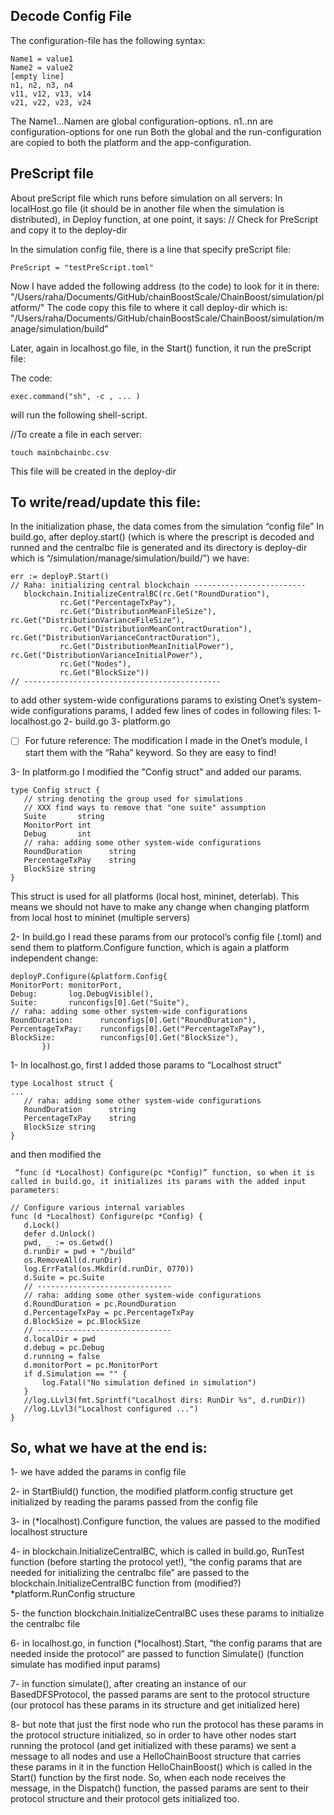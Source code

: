 Decode Config File
--------------------

 The configuration-file has the following syntax:
 ```
 Name1 = value1
 Name2 = value2
 [empty line]
 n1, n2, n3, n4
 v11, v12, v13, v14
 v21, v22, v23, v24
```
 The Name1...Namen are global configuration-options.
 n1..nn are configuration-options for one run
 Both the global and the run-configuration are copied to both
 the platform and the app-configuration.

## PreScript file ##

About preScript file which runs before simulation on all servers:
In localHost.go file (it should be in another file when the simulation is distributed), in Deploy function, at one point, it says:
// Check for PreScript and copy it to the deploy-dir

In the simulation config file, there is a line that specify preScript file:
```
PreScript = "testPreScript.toml"
```

Now I have added the following address (to the code) to look for it in there: "/Users/raha/Documents/GitHub/chainBoostScale/ChainBoost/simulation/platform/"
The code copy this file to where it call deploy-dir which is: "/Users/raha/Documents/GitHub/chainBoostScale/ChainBoost/simulation/manage/simulation/build"

Later, again in localhost.go file, in the Start() function, it run the preScript file:
 
The code:
```
exec.command("sh", -c , ... ) 
```
will run the following shell-script.

//To create a file in each server: 

```
touch mainbchainbc.csv
```


This file will be created in the deploy-dir

To write/read/update this file:
------------------------------
In the initialization phase, the data comes from the simulation “config file”
In build.go, after deploy.start() (which is where the prescript is decoded and runned and the centralbc file is generated and its directory is deploy-dir which is “/simulation/manage/simulation/build/”) we have:
```
err := deployP.Start()
// Raha: initializing central blockchain -------------------------
   blockchain.InitializeCentralBC(rc.Get("RoundDuration"),
           rc.Get("PercentageTxPay"),
           rc.Get("DistributionMeanFileSize"), rc.Get("DistributionVarianceFileSize"),
           rc.Get("DistributionMeanContractDuration"), rc.Get("DistributionVarianceContractDuration"),
           rc.Get("DistributionMeanInitialPower"), rc.Get("DistributionVarianceInitialPower"),
           rc.Get("Nodes"),
           rc.Get("BlockSize"))
// --------------------------------------------
```
to add other system-wide configurations params to existing Onet’s system-wide configurations params, I added few lines of codes in following files:
1- localhost.go
2- build.go
3- platform.go

- [ ] For future reference: The modification I made in the Onet’s module, I start them with the “Raha” keyword. So they are easy to find!

3- In platform.go I modified the  "Config struct" and added our params.
```
type Config struct {
   // string denoting the group used for simulations
   // XXX find ways to remove that "one suite" assumption
   Suite       string
   MonitorPort int
   Debug       int
   // raha: adding some other system-wide configurations
   RoundDuration      string
   PercentageTxPay    string
   BlockSize string
}
```

This struct is used for all platforms (local host, mininet, deterlab). This means we should not have to make any change when changing platform from local host to mininet (multiple servers)

2- In build.go I read these params from our protocol’s config file (.toml) and send them to platform.Configure function, which is again a platform independent change:


```
deployP.Configure(&platform.Config{
MonitorPort: monitorPort,
Debug:       log.DebugVisible(),
Suite:       runconfigs[0].Get("Suite"),
// raha: adding some other system-wide configurations
RoundDuration:      runconfigs[0].Get("RoundDuration"),
PercentageTxPay:    runconfigs[0].Get("PercentageTxPay"),
BlockSize:          runconfigs[0].Get("BlockSize"),
       })
```


1- In localhost.go, first I added those params to “Localhost struct” 
```
type Localhost struct {
...
   // raha: adding some other system-wide configurations
   RoundDuration      string
   PercentageTxPay    string
   BlockSize string
}
```


and then modified the
```
 “func (d *Localhost) Configure(pc *Config)” function, so when it is called in build.go, it initializes its params with the added input parameters:

// Configure various internal variables
func (d *Localhost) Configure(pc *Config) {
   d.Lock()
   defer d.Unlock()
   pwd, _ := os.Getwd()
   d.runDir = pwd + "/build"
   os.RemoveAll(d.runDir)
   log.ErrFatal(os.Mkdir(d.runDir, 0770))
   d.Suite = pc.Suite
   // ------------------------------
   // raha: adding some other system-wide configurations
   d.RoundDuration = pc.RoundDuration
   d.PercentageTxPay = pc.PercentageTxPay
   d.BlockSize = pc.BlockSize
   // ------------------------------
   d.localDir = pwd
   d.debug = pc.Debug
   d.running = false
   d.monitorPort = pc.MonitorPort
   if d.Simulation == "" {
       log.Fatal("No simulation defined in simulation")
   }
   //log.LLvl3(fmt.Sprintf("Localhost dirs: RunDir %s", d.runDir))
   //log.LLvl3("Localhost configured ...")
}
```
So, what we have at the end is:
-------------------------------------------
1- we have added the params in config file

2- in StartBiuld() function, the modified platform.config structure get initialized by reading the params passed from the config file

3- in (*localhost).Configure function, the values are passed to the modified localhost structure

4- in blockchain.InitializeCentralBC, which is called in build.go, RunTest function (before starting the protocol yet!), “the config params that are needed for initializing the centralbc file” are passed to the blockchain.InitializeCentralBC function from (modified?) *platform.RunConfig structure

5- the function blockchain.InitializeCentralBC uses these params to initialize the centralbc file

6- in localhost.go, in function (*localhost).Start, “the config params that are needed inside the protocol” are passed to function Simulate() (function simulate has modified input params)

7- in function simulate(), after creating an instance of our BasedDFSProtocol, the passed params are sent to the protocol structure (our protocol has these params in its structure and get initialized here) 

8- but note that just the first node who run the protocol has these params in the protocol structure initialized, so in order to have other nodes start running the protocol (and get initialized with these params) we sent a message to all nodes and use a HelloChainBoost structure that carries these params in it in the function HelloChainBoost() which is called in the Start() function by the first node. So, when each node receives the message, in the Dispatch() function, the passed params are sent to their protocol structure and their protocol gets initialized too.